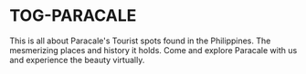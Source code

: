 # TOG-PARACALE
This is all about Paracale's Tourist spots found in the Philippines. The mesmerizing places and history it holds. Come and explore Paracale with us and experience the beauty virtually.
